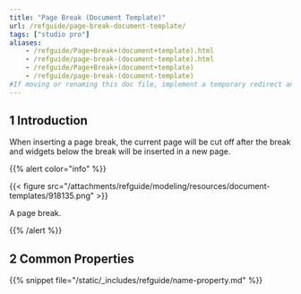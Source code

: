 ```yaml
---
title: "Page Break (Document Template)"
url: /refguide/page-break-document-template/
tags: ["studio pro"]
aliases:
    - /refguide/Page+Break+(document+template).html
    - /refguide/page-break-(document-template).html
    - /refguide/Page+Break+(document+template)
    - /refguide/page-break-(document-template)
#If moving or renaming this doc file, implement a temporary redirect and let the respective team know they should update the URL in the product. See Mapping to Products for more details.
---
```


## 1 Introduction

When inserting a page break, the current page will be cut off after the break and widgets below the break will be inserted in a new page.

{{% alert color="info" %}}

{{< figure src="/attachments/refguide/modeling/resources/document-templates/918135.png" >}}

A page break.

{{% /alert %}}

## 2 Common Properties

{{% snippet file="/static/_includes/refguide/name-property.md" %}}
